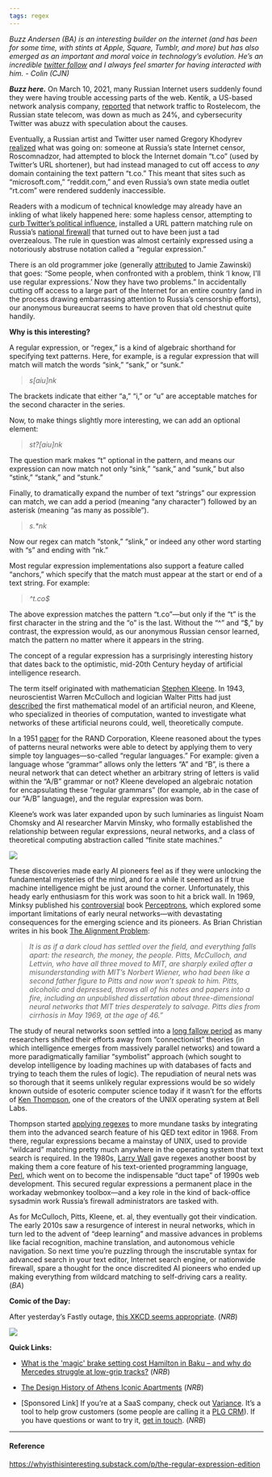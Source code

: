 ```yaml
---
tags: regex
---
```


_Buzz Andersen (BA) is an interesting builder on the internet (and has been for
some time, with stints at Apple, Square, Tumblr, and more) but has also emerged
as an important and moral voice in technology’s evolution. He’s an
incredible [twitter follow](https://mobile.twitter.com/buzz) and I always feel
smarter for having interacted with him. - Colin (CJN)_

_**Buzz here.**_ On March 10, 2021, many Russian Internet users suddenly found
they were having trouble accessing parts of the web. Kentik, a US-based network
analysis company,
[reported](https://twitter.com/DougMadory/status/1369648537634545673) that
network traffic to Rostelecom, the Russian state telecom, was down as much as
24%, and cybersecurity Twitter was abuzz with speculation about the causes.

Eventually, a Russian artist and Twitter user named Gregory Khodyrev
[realized](https://twitter.com/GregoryKhodyrev/status/1369658173334884360) what
was going on: someone at Russia’s state Internet censor, Roscomnadzor, had
attempted to block the Internet domain “t.co” (used by Twitter’s URL shortener),
but had instead managed to cut off access to _any_ domain containing the text
pattern “t.co.” This meant that sites such as “microsoft.com,” “reddit.com,” and
even Russia’s own state media outlet “rt.com” were rendered suddenly
inaccessible.

Readers with a modicum of technical knowledge may already have an inkling of
what likely happened here: some hapless censor, attempting to
[curb Twitter’s political influence](https://www.nytimes.com/2021/03/10/world/europe/russia-twitter.html),
installed a URL pattern matching rule on Russia’s
[national firewall](https://www.theguardian.com/technology/2019/apr/28/russia-great-firewall-sovereign-internet-bill-keeping-information-in-or-out)
that turned out to have been just a tad overzealous. The rule in question was
almost certainly expressed using a notoriously abstruse notation called a
“regular expression.”

There is an old programmer joke (generally
[attributed](http://regex.info/blog/2006-09-15/247) to Jamie Zawinski) that
goes: “Some people, when confronted with a problem, think ‘I know, I'll use
regular expressions.’ Now they have two problems.” In accidentally cutting off
access to a large part of the Internet for an entire country (and in the process
drawing embarrassing attention to Russia’s censorship efforts), our anonymous
bureaucrat seems to have proven that old chestnut quite handily.

**Why is this interesting?**

A regular expression, or “regex,” is a kind of algebraic shorthand for
specifying text patterns. Here, for example, is a regular expression that will
match will match the words “sink,” “sank,” or “sunk.”

> _s[aiu]nk_

The brackets indicate that either “a,” “i,” or “u” are acceptable matches for
the second character in the series.

Now, to make things slightly more interesting, we can add an optional element:

> _st?[aiu]nk_

The question mark makes “t” optional in the pattern, and means our expression
can now match not only “sink,” “sank,” and “sunk,” but also “stink,” “stank,”
and “stunk.”

Finally, to dramatically expand the number of text “strings” our expression can
match, we can add a period (meaning “any character”) followed by an asterisk
(meaning “as many as possible”).

> _s.\*nk_

Now our regex can match “stonk,” “slink,” or indeed any other word starting with
“s” and ending with “nk.”

Most regular expression implementations also support a feature called “anchors,”
which specify that the match must appear at the start or end of a text string.
For example:

> _^t.co$_

The above expression matches the pattern “t.co”—but only if the “t” is the first
character in the string and the “o” is the last. Without the “^” and “$,” by
contrast, the expression would, as our anonymous Russian censor learned, match
the pattern no matter where it appears in the string.

The concept of a regular expression has a surprisingly interesting history that
dates back to the optimistic, mid-20th Century heyday of artificial intelligence
research.

The term itself originated with mathematician
[Stephen Kleene](https://en.wikipedia.org/wiki/Stephen_Cole_Kleene). In 1943,
neuroscientist Warren McCulloch and logician Walter Pitts had just
[described](https://web.csulb.edu/~cwallis/382/readings/482/mccolloch.logical.calculus.ideas.1943.pdf)
the first mathematical model of an artificial neuron, and Kleene, who
specialized in theories of computation, wanted to investigate what networks of
these artificial neurons could, well, theoretically compute.

In a 1951
[paper](https://www.rand.org/content/dam/rand/pubs/research_memoranda/2008/RM704.pdf)
for the RAND Corporation, Kleene reasoned about the types of patterns neural
networks were able to detect by applying them to very simple toy
languages—so-called “regular languages.” For example: given a language whose
“grammar” allows only the letters “A” and “B”, is there a neural network that
can detect whether an arbitrary string of letters is valid within the “A/B”
grammar or not? Kleene developed an algebraic notation for encapsulating these
“regular grammars” (for example, a*b* in the case of our “A/B” language), and
the regular expression was born.

Kleene’s work was later expanded upon by such luminaries as linguist Noam
Chomsky and AI researcher Marvin Minsky, who formally established the
relationship between regular expressions, neural networks, and a class of
theoretical computing abstraction called “finite state machines.”

[![](https://cdn.substack.com/image/fetch/w_1456,c_limit,f_auto,q_auto:good,fl_progressive:steep/https%3A%2F%2Fbucketeer-e05bbc84-baa3-437e-9518-adb32be77984.s3.amazonaws.com%2Fpublic%2Fimages%2Ffb365073-fe9b-4c1b-a935-5d62ca57bd61_551x720.png)](https://cdn.substack.com/image/fetch/f_auto,q_auto:good,fl_progressive:steep/https%3A%2F%2Fbucketeer-e05bbc84-baa3-437e-9518-adb32be77984.s3.amazonaws.com%2Fpublic%2Fimages%2Ffb365073-fe9b-4c1b-a935-5d62ca57bd61_551x720.png)

These discoveries made early AI pioneers feel as if they were unlocking the
fundamental mysteries of the mind, and for a while it seemed as if true machine
intelligence might be just around the corner. Unfortunately, this heady early
enthusiasm for this work was soon to hit a brick wall. In 1969, Minksy published
his [controversial](https://www.jstor.org/stable/285702) book
[Perceptrons](https://www.amazon.com/Perceptrons-MIT-Press-Introduction-Computational/dp/0262534770?crid=23RVCCWWS4T6Z&dchild=1&keywords=perceptrons&qid=1622757363&s=books&sprefix=perceptrons%2Cstripbooks%2C157&sr=1-1&linkCode=ll1&tag=noahbrierdotc-20&linkId=e3c3406b9d166fde261f9f0bc0356f00&language=en_US&ref_=as_li_ss_tl),
which explored some important limitations of early neural networks—with
devastating consequences for the emerging science and its pioneers. As Brian
Christian writes in his book
[The Alignment Problem](https://www.amazon.com/Alignment-Problem-Machine-Learning-Values/dp/0393868338?_encoding=UTF8&qid=1622757405&sr=1-1&linkCode=ll1&tag=noahbrierdotc-20&linkId=6d2115b8f431857031f2d7895f8d766f&language=en_US&ref_=as_li_ss_tl):

> _It is as if a dark cloud has settled over the field, and everything falls
> apart: the research, the money, the people. Pitts, McCulloch, and Lettvin, who
> have all three moved to MIT, are sharply exiled after a misunderstanding with
> MIT’s Norbert Wiener, who had been like a second father figure to Pitts and
> now won’t speak to him. Pitts, alcoholic and depressed, throws all of his
> notes and papers into a fire, including an unpublished dissertation about
> three-dimensional neural networks that MIT tries desperately to salvage. Pitts
> dies from cirrhosis in May 1969, at the age of 46.”_

The study of neural networks soon settled into a
[long fallow period](https://en.m.wikipedia.org/wiki/AI_winter) as many
researchers shifted their efforts away from “connectionist” theories (in which
intelligence emerges from massively parallel networks) and toward a more
paradigmatically familiar “symbolist” approach (which sought to develop
intelligence by loading machines up with databases of facts and trying to teach
them the rules of logic). The repudiation of neural nets was so thorough that it
seems unlikely regular expressions would be so widely known outside of esoteric
computer science today if it wasn’t for the efforts of
[Ken Thompson](https://en.wikipedia.org/wiki/Ken_Thompson), one of the creators
of the UNIX operating system at Bell Labs.

Thompson started
[applying regexes](http://www.oilshell.org/archive/Thompson-1968.pdf) to more
mundane tasks by integrating them into the advanced search feature of his QED
text editor in 1968. From there, regular expressions became a mainstay of UNIX,
used to provide “wildcard” matching pretty much anywhere in the operating system
that text search is required. In the 1980s,
[Larry Wall](https://en.wikipedia.org/wiki/Larry_Wall) gave regexes another
boost by making them a core feature of his text-oriented programming language,
[Perl](https://en.wikipedia.org/wiki/Perl), which went on to become the
indispensable “duct tape” of 1990s web development. This secured regular
expressions a permanent place in the workaday webmonkey toolbox—and a key role
in the kind of back-office sysadmin work Russia’s firewall administrators are
tasked with.

As for McCulloch, Pitts, Kleene, et. al, they eventually got their vindication.
The early 2010s saw a resurgence of interest in neural networks, which in turn
led to the advent of “deep learning” and massive advances in problems like
facial recognition, machine translation, and autonomous vehicle navigation. So
next time you’re puzzling through the inscrutable syntax for advanced search in
your text editor, Internet search engine, or nationwide firewall, spare a
thought for the once discredited AI pioneers who ended up making everything from
wildcard matching to self-driving cars a reality. (_BA_)

**Comic of the Day:**

After yesterday’s Fastly outage,
[this XKCD seems appropriate](https://xkcd.com/2347/). (_NRB_)

![](https://cdn.substack.com/image/fetch/w_1456,c_limit,f_auto,q_auto:good,fl_progressive:steep/https%3A%2F%2Fbucketeer-e05bbc84-baa3-437e-9518-adb32be77984.s3.amazonaws.com%2Fpublic%2Fimages%2F794f1269-8ef9-4ef0-b324-e5743212053b_770x978.png)

**Quick Links:**

- [What is the 'magic' brake setting cost Hamilton in Baku – and why do Mercedes struggle at low-grip tracks?](https://www.formula1.com/en/latest/article.tech-tuesday-what-is-the-magic-brake-setting-that-cost-hamilton-in-baku-and.79Mw4XSrxksy7jen3CE8FX.html)
  (_NRB_)

- [The Design History of Athens Iconic Apartments](https://www.bloomberg.com/news/features/2020-07-15/the-design-history-of-athens-iconic-apartments)
  (_NRB_)

- [Sponsored Link] If you’re at a SaaS company, check out
  [Variance](https://www.variance.com/). It’s a tool to help grow customers
  (some people are calling it a
  [PLG CRM](https://www.variance.com/land/plg-crm)). If you have questions or
  want to try it, [get in touch](https://www.variance.com/contact). (_NRB_)

---

#### Reference

https://whyisthisinteresting.substack.com/p/the-regular-expression-edition
